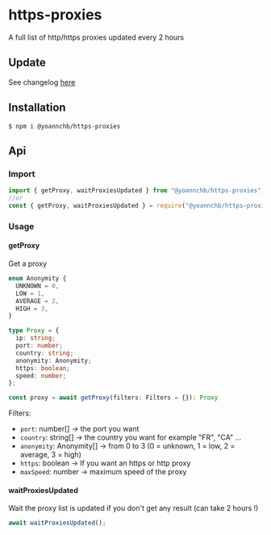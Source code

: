 # https-proxies

A full list of http/https proxies updated every 2 hours

## Update

See changelog [here](./CHANGELOG.md)

## Installation

```
$ npm i @yoannchb/https-proxies
```

## Api

### Import

```ts
import { getProxy, waitProxiesUpdated } from "@yoannchb/https-proxies";
//or
const { getProxy, waitProxiesUpdated } = require("@yoannchb/https-proxies");
```

### Usage

#### getProxy

Get a proxy

```ts
enum Anonymity {
  UNKNOWN = 0,
  LOW = 1,
  AVERAGE = 2,
  HIGH = 3,
}

type Proxy = {
  ip: string;
  port: number;
  country: string;
  anonymity: Anonymity;
  https: boolean;
  speed: number;
};

const proxy = await getProxy(filters: Filters = {}): Proxy
```

Filters:

- `port`: number[] -> the port you want
- `country`: string[] -> the country you want for example "FR", "CA" ...
- `anonymity`: Anonymity[] -> from 0 to 3 (0 = unknown, 1 = low, 2 = average, 3 = high)
- `https`: boolean -> If you want an https or http proxy
- `maxSpeed`: number -> maximum speed of the proxy

#### waitProxiesUpdated

Wait the proxy list is updated if you don't get any result (can take 2 hours !)

```ts
await waitProxiesUpdated();
```
